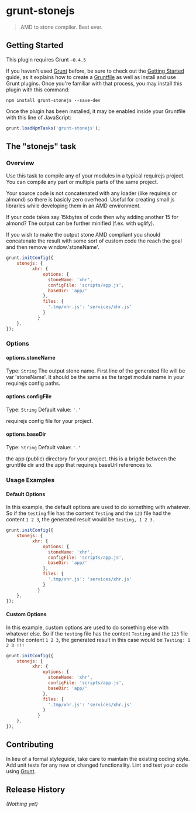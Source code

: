 # grunt-stonejs

> AMD to stone compiler. Best ever.

## Getting Started
This plugin requires Grunt `~0.4.5`

If you haven't used [Grunt](http://gruntjs.com/) before, be sure to check out the [Getting Started](http://gruntjs.com/getting-started) guide, as it explains how to create a [Gruntfile](http://gruntjs.com/sample-gruntfile) as well as install and use Grunt plugins. Once you're familiar with that process, you may install this plugin with this command:

```shell
npm install grunt-stonejs --save-dev
```

Once the plugin has been installed, it may be enabled inside your Gruntfile with this line of JavaScript:

```js
grunt.loadNpmTasks('grunt-stonejs');
```

## The "stonejs" task

### Overview
Use this task to compile any of your modules in a typical requirejs project.
You can compile any part or multiple parts of the same project.

Your source code is not concatenated with any loader (like requirejs or almond) so there is basicly zero overhead.
Useful for creating small js libraries while developing them in an AMD environment.

If your code takes say 15kbytes of code then why adding another 15 for almond?
The output can be further minified (f.ex. with uglify).

If you wish to make the output stone AMD compliant you should concatenate the result with some sort of custom code the reach the goal and then remove window.'stoneName'.

```js
grunt.initConfig({
    stonejs: {
          xhr: {
              options: {
                stoneName: 'xhr',
                configFile: 'scripts/app.js',
                baseDir: 'app/'
              },
              files: {
                '.tmp/xhr.js': 'services/xhr.js'
              }
            }           
    },
});
```

### Options

#### options.stoneName
Type: `String`
The output stone name. First line of the generated file will be var 'stoneName'. It should be the same as the target module name in your requirejs config paths.

#### options.configFile
Type: `String`
Default value: `'.'`

requirejs config file for your project.

#### options.baseDir
Type: `String`
Default value: `'.'`

the app (public) directory for your project. this is a brigde between the gruntfile dir and the app that requirejs baseUrl references to. 

### Usage Examples

#### Default Options
In this example, the default options are used to do something with whatever. So if the `testing` file has the content `Testing` and the `123` file had the content `1 2 3`, the generated result would be `Testing, 1 2 3.`

```js
grunt.initConfig({
    stonejs: {
          xhr: {
              options: {
                stoneName: 'xhr',
                configFile: 'scripts/app.js',
                baseDir: 'app/'
              },
              files: {
                '.tmp/xhr.js': 'services/xhr.js'
              }
            }           
    },
});
```

#### Custom Options
In this example, custom options are used to do something else with whatever else. So if the `testing` file has the content `Testing` and the `123` file had the content `1 2 3`, the generated result in this case would be `Testing: 1 2 3 !!!`

```js
grunt.initConfig({
    stonejs: {
          xhr: {
              options: {
                stoneName: 'xhr',
                configFile: 'scripts/app.js',
                baseDir: 'app/'
              },
              files: {
                '.tmp/xhr.js': 'services/xhr.js'
              }
            }           
    },
});
```

## Contributing
In lieu of a formal styleguide, take care to maintain the existing coding style. Add unit tests for any new or changed functionality. Lint and test your code using [Grunt](http://gruntjs.com/).

## Release History
_(Nothing yet)_
